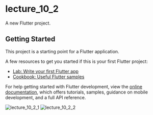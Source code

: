 # lecture_10_2

A new Flutter project.

## Getting Started

This project is a starting point for a Flutter application.

A few resources to get you started if this is your first Flutter project:

- [Lab: Write your first Flutter app](https://docs.flutter.dev/get-started/codelab)
- [Cookbook: Useful Flutter samples](https://docs.flutter.dev/cookbook)

For help getting started with Flutter development, view the
[online documentation](https://docs.flutter.dev/), which offers tutorials,
samples, guidance on mobile development, and a full API reference.

![lecture_10_2_1](https://user-images.githubusercontent.com/114163761/231764554-d646d0b2-58fc-426d-9a8f-c18ae82c1e93.PNG)
![lecture_10_2_2](https://user-images.githubusercontent.com/114163761/231764579-ed191a17-d06b-4c03-a78e-ad48c7456590.PNG)
